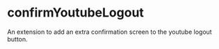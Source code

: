 # confirmYoutubeLogout
An extension to add an extra confirmation screen to the youtube logout button.
